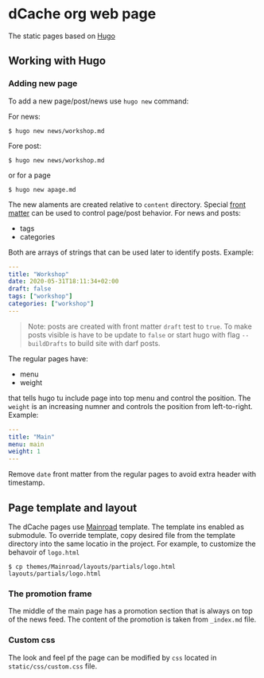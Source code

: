 # dCache org web page

The static pages based on [Hugo](https://gohugo.io)

## Working with Hugo

### Adding new page

To add a new page/post/news use `hugo new` command:

For news:

```
$ hugo new news/workshop.md
```

Fore post:

```
$ hugo new news/workshop.md
```

or for a page

```
$ hugo new apage.md
```

The new alaments are created relative to `content` directory. Special [front matter](https://gohugo.io/content-management/front-matter/) can be used to control page/post behavior. For news and posts:

- tags
- categories

Both are arrays of strings that can  be used later to identify posts. Example:

```yaml
---
title: "Workshop"
date: 2020-05-31T18:11:34+02:00
draft: false
tags: ["workshop"]
categories: ["workshop"]
---
```

> Note: posts are created with front matter `draft` test to `true`. To make posts visible is have to be update to `false` or start hugo with flag `--buildDrafts` to build site with darf posts.

The regular pages have:

- menu
- weight

that tells hugo tu include page into top menu and control the position. The `weight` is an increasing numner and controls the position from left-to-right. Example:

```yaml
---
title: "Main"
menu: main
weight: 1
---
```

Remove `date` front matter from the regular pages to avoid extra header with timestamp.

## Page template and layout

The dCache pages use [Mainroad](https://github.com/Vimux/Mainroad) template. The template ins enabled as submodule. To override template, copy desired file from the template directory into the same locatio in the project. For example, to customize the behavoir of `logo.html`

```
$ cp themes/Mainroad/layouts/partials/logo.html layouts/partials/logo.html
```

### The promotion frame

The middle of the main page has a promotion section that is always on top of the news feed. The content of the promotion is taken from `_index.md` file.


### Custom css

The look and feel pf the page can be modified by `css` located in `static/css/custom.css` file.